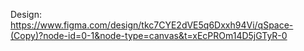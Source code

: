 Design: https://www.figma.com/design/tkc7CYE2dVE5q6Dxxh94Vi/qSpace-(Copy)?node-id=0-1&node-type=canvas&t=xEcPROm14D5jGTyR-0
